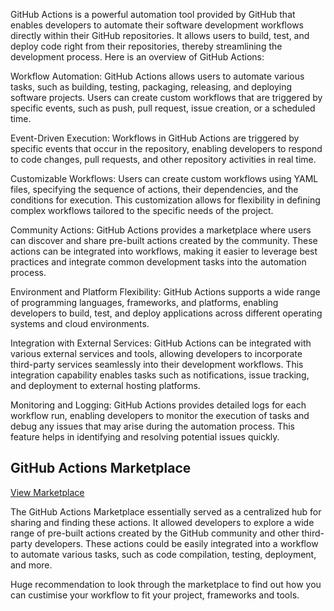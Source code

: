 GitHub Actions is a powerful automation tool provided by GitHub that enables developers to automate their software development workflows directly within their GitHub repositories. It allows users to build, test, and deploy code right from their repositories, thereby streamlining the development process. Here is an overview of GitHub Actions:

Workflow Automation: GitHub Actions allows users to automate various tasks, such as building, testing, packaging, releasing, and deploying software projects. Users can create custom workflows that are triggered by specific events, such as push, pull request, issue creation, or a scheduled time.

Event-Driven Execution: Workflows in GitHub Actions are triggered by specific events that occur in the repository, enabling developers to respond to code changes, pull requests, and other repository activities in real time.

Customizable Workflows: Users can create custom workflows using YAML files, specifying the sequence of actions, their dependencies, and the conditions for execution. This customization allows for flexibility in defining complex workflows tailored to the specific needs of the project.

Community Actions: GitHub Actions provides a marketplace where users can discover and share pre-built actions created by the community. These actions can be integrated into workflows, making it easier to leverage best practices and integrate common development tasks into the automation process.

Environment and Platform Flexibility: GitHub Actions supports a wide range of programming languages, frameworks, and platforms, enabling developers to build, test, and deploy applications across different operating systems and cloud environments.

Integration with External Services: GitHub Actions can be integrated with various external services and tools, allowing developers to incorporate third-party services seamlessly into their development workflows. This integration capability enables tasks such as notifications, issue tracking, and deployment to external hosting platforms.

Monitoring and Logging: GitHub Actions provides detailed logs for each workflow run, enabling developers to monitor the execution of tasks and debug any issues that may arise during the automation process. This feature helps in identifying and resolving potential issues quickly.


## GitHub Actions Marketplace

[View Marketplace](https://github.com/marketplace?type=actions)

The GitHub Actions Marketplace essentially served as a centralized hub for sharing and finding these actions. It allowed developers to explore a wide range of pre-built actions created by the GitHub community and other third-party developers. These actions could be easily integrated into a workflow to automate various tasks, such as code compilation, testing, deployment, and more.

Huge recommendation to look through the marketplace to find out how you can custimise your workflow to fit your project, frameworks and tools. 